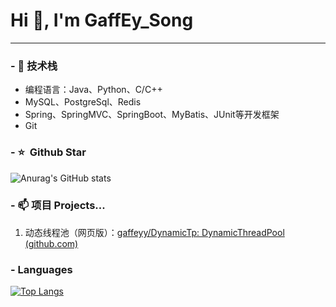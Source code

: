 # Hi 👋, I'm GaffEy_Song

---

### - 🔭 技术栈

* 编程语言：Java、Python、C/C++
* MySQL、PostgreSql、Redis
* Spring、SpringMVC、SpringBoot、MyBatis、JUnit等开发框架
* Git

### - ⭐️ &nbsp;Github Star

![Anurag's GitHub stats](https://github-readme-stats.vercel.app/api?username=gaffeyy&show_icons=true&theme=dark)

### - 📫 项目 Projects...

1. 动态线程池（网页版）：[gaffeyy/DynamicTp: DynamicThreadPool (github.com)](https://github.com/gaffeyy/DynamicTp)



### - Languages

[![Top Langs](https://github-readme-stats.vercel.app/api/top-langs/?username=gaffeyy)](https://github.com/anuraghazra/github-readme-stats)


<!--
**gaffeyy/gaffeyy** is a ✨ _special_ ✨ repository because its `README.md` (this file) appears on your GitHub profile.

Here are some ideas to get you started:

- 🔭 I’m currently working on ...
- 🌱 I’m currently learning ...
- 👯 I’m looking to collaborate on ...
- 🤔 I’m looking for help with ...
- 💬 Ask me about ...
- 📫 How to reach me: ...
- 😄 Pronouns: ...
- ⚡ Fun fact: ...
-->
